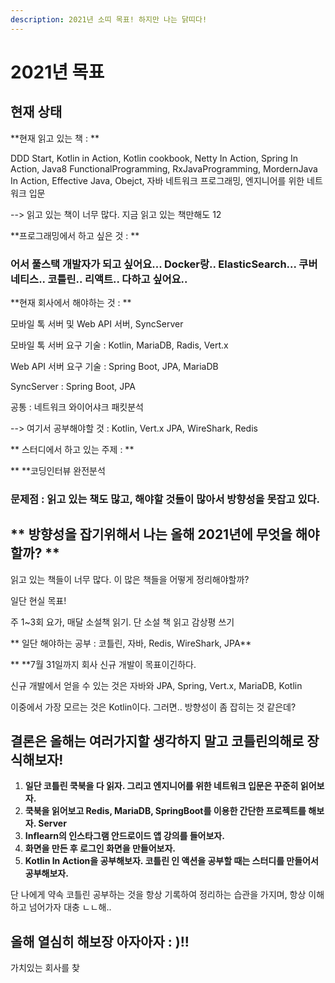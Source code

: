 ```yaml
---
description: 2021년 소띠 목표! 하지만 나는 닭띠다!
---
```


# 2021년 목표

## 현재 상태 &#x20;

**현재 읽고 있는 책 : **

DDD Start, Kotlin in Action, Kotlin cookbook, Netty In Action, Spring In Action, Java8 FunctionalProgramming, RxJavaProgramming, MordernJava In Action, Effective Java, Obejct, 자바 네트워크 프로그래밍, 엔지니어를 위한 네트워크 입문&#x20;

\--> 읽고 있는 책이 너무 많다.  지금 읽고 있는 책만해도 12

&#x20;**프로그래밍에서 하고 싶은 것 : **

### &#x20;어서 풀스택 개발자가 되고 싶어요... Docker랑.. ElasticSearch... 쿠버네티스.. 코틀린.. 리액트.. 다하고 싶어요..

&#x20;**현재 회사에서 해야하는 것 : **

&#x20;모바일 톡 서버 및 Web API 서버, SyncServer

&#x20;모바일 톡 서버 요구 기술 : Kotlin, MariaDB, Radis, Vert.x

&#x20;Web API 서버 요구 기술 : Spring Boot, JPA, MariaDB

&#x20;SyncServer : Spring Boot, JPA

&#x20;공통 : 네트워크 와이어샤크 패킷분석

&#x20;\--> 여기서 공부해야할 것 : Kotlin, Vert.x JPA, WireShark, Redis

&#x20;** 스터디에서 하고 있는 주제 :  **

** **코딩인터뷰 완전분석&#x20;

### &#x20;**문제점 :  읽고 있는 책도 많고, 해야할 것들이 많아서 방향성을 못잡고 있다.**

## ** 방향성을 잡기위해서 나는 올해 2021년에 무엇을 해야할까? **

&#x20; 읽고 있는 책들이 너무 많다. 이 많은 책들을 어떻게 정리해야할까?&#x20;

&#x20;일단 현실 목표!

&#x20;주 1\~3회 요가, 매달 소설책 읽기. 단 소설 책 읽고 감상평 쓰기

** 일단 해야하는 공부 : 코틀린, 자바, Redis, WireShark, JPA**

** **7월 31일까지 회사 신규 개발이 목표이긴하다.&#x20;

&#x20;신규 개발에서 얻을 수 있는 것은 자바와 JPA, Spring, Vert.x, MariaDB, Kotlin

&#x20;이중에서 가장 모르는 것은 Kotlin이다. 그러면.. 방향성이 좀 잡히는 것 같은데?

## &#x20;결론은 **올해는 여러가지할 생각하지 말고 코틀린의해로 장식해보자!**

1. **일단 코틀린 쿡북을 다 읽자. 그리고 엔지니어를 위한 네트워크 입문은 꾸준히 읽어보자.**
2. **쿡북을 읽어보고 Redis, MariaDB, SpringBoot를 이용한 간단한 프로젝트를 해보자. Server**
3. **Inflearn의 인스타그램 안드로이드 앱 강의를 들어보자.**
4. **화면을 만든 후 로그인 화면을 만들어보자.**
5. **Kotlin In Action을 공부해보자. 코틀린 인 액션을 공부할 때는 스터디를 만들어서 공부해보자.**

&#x20;단 나에게 약속 코틀린 공부하는 것을 항상 기록하여 정리하는 습관을 가지며, 항상 이해하고 넘어가자 대충 ㄴㄴ해..

## &#x20;올해 열심히 해보장 아자아자 : )!!&#x20;



가치있는 회사를 찾



&#x20;

&#x20;

&#x20;

